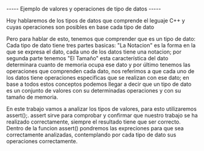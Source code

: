 -----   Ejemplo de valores y operaciones de tipo de datos   -----

Hoy hablaremos de los tipos de datos que comprende el leguaje C++ y cuyas operaciones son posibles en base cada tipo de dato

Pero para hablar de esto, tenemos que comprender que es un tipo de dato:
Cada tipo de dato tiene tres partes basicas: "La Notacion" es la forma en la que se expresa el dato, cada uno de los datos tiene una notacion; por segunda parte tenemos
"El Tamaño" esta característica del dato determinara cuanto de memoria ocupa ese dato y por último tenemos las operaciones que comprenden cada dato, nos referimos a que 
cada uno de los datos tiene operaciones especificas que se realizan con ese dato; en base a todos estos conceptos podemos llegar a decir que un tipo de dato es un
conjunto de valores con su determinadas operaciones y con su tamaño de memoria.

En este trabajo vamos a analizar los tipos de valores, para esto utilizaremos assert();. assert sirve para comprobar y confirmar que nuestro trabajo se ha realizado
correctamente, siempre el resultado tiene que ser correcto. Dentro de la funcion assert() pondremos las expreciones para que sea correctamente analizadas, 
contemplando por cada tipo de dato sus operaciones correctamente.
